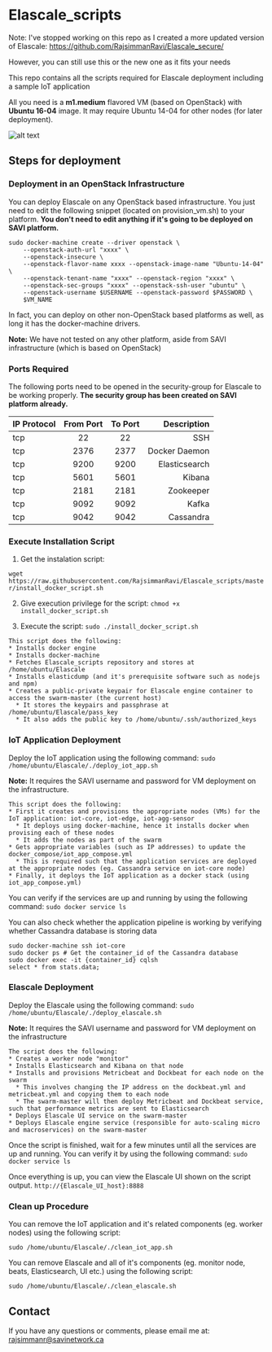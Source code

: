 # Elascale_scripts #

Note: I've stopped working on this repo as I created a more updated version of Elascale: https://github.com/RajsimmanRavi/Elascale_secure/

However, you can still use this or the new one as it fits your needs

This repo contains all the scripts required for Elascale deployment including a sample IoT application

All you need is a **m1.medium** flavored VM (based on OpenStack) with **Ubuntu 16-04** image. It may require Ubuntu 14-04 for other nodes (for later deployment).

![alt text](https://github.com/RajsimmanRavi/Elascale_scripts/blob/master/Elascale_diagram.png)

## Steps for deployment ##

### Deployment in an OpenStack Infrastructure ###

You can deploy Elascale on any OpenStack based infrastructure. You just need to edit the following snippet (located on provision_vm.sh) to your platform. **You don't need to edit anything if it's going to be deployed on SAVI platform.**

```
sudo docker-machine create --driver openstack \
    --openstack-auth-url "xxxx" \
    --openstack-insecure \
    --openstack-flavor-name xxxx --openstack-image-name "Ubuntu-14-04" \
    --openstack-tenant-name "xxxx" --openstack-region "xxxx" \
    --openstack-sec-groups "xxxx" --openstack-ssh-user "ubuntu" \
    --openstack-username $USERNAME --openstack-password $PASSWORD \
    $VM_NAME
```
In fact, you can deploy on other non-OpenStack based platforms as well, as long it has the docker-machine drivers. 

**Note:** We have not tested on any other platform, aside from SAVI infrastructure (which is based on OpenStack)

### Ports Required ###

The following ports need to be opened in the security-group for Elascale to be working properly. **The security group has been created on SAVI platform already.**

| IP Protocol   | From Port  | To Port  |  Description     |
| ------------- |:----------:|:--------:| ----------------:|
| tcp           |     22     |    22    |      SSH         |
| tcp           |     2376   |    2377  |   Docker Daemon  |
| tcp           |     9200   |    9200  |   Elasticsearch  |
| tcp           |     5601   |    5601  |     Kibana       |
| tcp           |     2181   |    2181  |      Zookeeper   |
| tcp           |     9092   |    9092  |      Kafka       |
| tcp           |     9042   |    9042  |      Cassandra   |

### Execute Installation Script ###

1. Get the instalation script: 

```wget https://raw.githubusercontent.com/RajsimmanRavi/Elascale_scripts/master/install_docker_script.sh```

2. Give execution privilege for the script: ```chmod +x install_docker_script.sh```

3. Execute the script: ```sudo ./install_docker_script.sh```

```
This script does the following:
* Installs docker engine
* Installs docker-machine
* Fetches Elascale_scripts repository and stores at /home/ubuntu/Elascale
* Installs elasticdump (and it's prerequisite software such as nodejs and npm)
* Creates a public-private keypair for Elascale engine container to access the swarm-master (the current host)
  * It stores the keypairs and passphrase at /home/ubuntu/Elascale/pass_key 
  * It also adds the public key to /home/ubuntu/.ssh/authorized_keys 
```

### IoT Application Deployment ###

Deploy the IoT application using the following command: ```sudo /home/ubuntu/Elascale/./deploy_iot_app.sh```

**Note:** It requires the SAVI username and password for VM deployment on the infrastructure. 

```
This script does the following:
* First it creates and provisions the appropriate nodes (VMs) for the IoT application: iot-core, iot-edge, iot-agg-sensor
  * It deploys using docker-machine, hence it installs docker when provising each of these nodes
  * It adds the nodes as part of the swarm
* Gets appropriate variables (such as IP addresses) to update the docker_compose/iot_app_compose.yml 
  * This is required such that the application services are deployed at the appropriate nodes (eg. Cassandra service on iot-core node)
* Finally, it deploys the IoT application as a docker stack (using iot_app_compose.yml)
```

You can verify if the services are up and running by using the following command: ```sudo docker service ls```

You can also check whether the application pipeline is working by verifying whether Cassandra database is storing data
```
sudo docker-machine ssh iot-core
sudo docker ps # Get the container_id of the Cassandra database
sudo docker exec -it {container_id} cqlsh
select * from stats.data;
```
### Elascale Deployment ###

Deploy the Elascale using the following command: ```sudo /home/ubuntu/Elascale/./deploy_elascale.sh```

**Note:** It requires the SAVI username and password for VM deployment on the infrastructure

```
The script does the following:
* Creates a worker node "monitor" 
* Installs Elasticsearch and Kibana on that node
* Installs and provisions Metricbeat and Dockbeat for each node on the swarm
  * This involves changing the IP address on the dockbeat.yml and metricbeat.yml and copying them to each node 
  * The swarm-master will then deploy Metricbeat and Dockbeat service, such that performance metrics are sent to Elasticsearch
* Deploys Elascale UI service on the swarm-master
* Deploys Elascale engine service (responsible for auto-scaling micro and macroservices) on the swarm-master
```

Once the script is finished, wait for a few minutes until all the services are up and running. 
You can verify it by using the following command: ```sudo docker service ls ```

Once everything is up, you can view the Elascale UI shown on the script output. ```http://{Elascale_UI_host}:8888```

### Clean up Procedure ###

You can remove the IoT application and it's related components (eg. worker nodes) using the following script:

```sudo /home/ubuntu/Elascale/./clean_iot_app.sh```

You can remove Elascale and all of it's components (eg. monitor node, beats, Elasticsearch, UI etc.) using the following script:

```sudo /home/ubuntu/Elascale/./clean_elascale.sh```

## Contact ##

If you have any questions or comments, please email me at: rajsimmanr@savinetwork.ca













